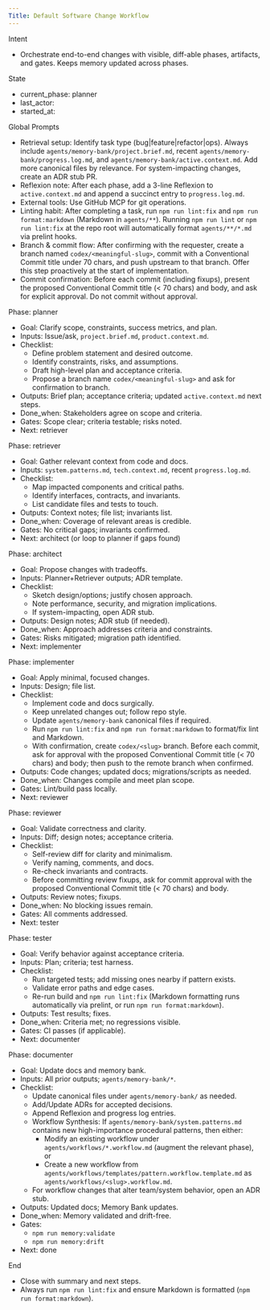 ```yaml
---
Title: Default Software Change Workflow
---
```


Intent

- Orchestrate end-to-end changes with visible, diff-able phases, artifacts, and gates. Keeps memory updated across phases.

State

- current_phase: planner
- last_actor: <set by agent>
- started_at: <YYYY-MM-DD>

Global Prompts

- Retrieval setup: Identify task type (bug|feature|refactor|ops). Always include `agents/memory-bank/project.brief.md`, recent `agents/memory-bank/progress.log.md`, and `agents/memory-bank/active.context.md`. Add more canonical files by relevance. For system-impacting changes, create an ADR stub PR.
- Reflexion note: After each phase, add a 3-line Reflexion to `active.context.md` and append a succinct entry to `progress.log.md`.
- External tools: Use GitHub MCP for git operations.
- Linting habit: After completing a task, run `npm run lint:fix` and `npm run format:markdown` (Markdown in `agents/**`). Running `npm run lint` or `npm run lint:fix` at the repo root will automatically format `agents/**/*.md` via prelint hooks.
- Branch & commit flow: After confirming with the requester, create a branch named `codex/<meaningful-slug>`, commit with a Conventional Commit title under 70 chars, and push upstream to that branch. Offer this step proactively at the start of implementation.
- Commit confirmation: Before each commit (including fixups), present the proposed Conventional Commit title (< 70 chars) and body, and ask for explicit approval. Do not commit without approval.

Phase: planner

- Goal: Clarify scope, constraints, success metrics, and plan.
- Inputs: Issue/ask, `project.brief.md`, `product.context.md`.
- Checklist:
  - Define problem statement and desired outcome.
  - Identify constraints, risks, and assumptions.
  - Draft high-level plan and acceptance criteria.
  - Propose a branch name `codex/<meaningful-slug>` and ask for confirmation to branch.
- Outputs: Brief plan; acceptance criteria; updated `active.context.md` next steps.
- Done_when: Stakeholders agree on scope and criteria.
- Gates: Scope clear; criteria testable; risks noted.
- Next: retriever

Phase: retriever

- Goal: Gather relevant context from code and docs.
- Inputs: `system.patterns.md`, `tech.context.md`, recent `progress.log.md`.
- Checklist:
  - Map impacted components and critical paths.
  - Identify interfaces, contracts, and invariants.
  - List candidate files and tests to touch.
- Outputs: Context notes; file list; invariants list.
- Done_when: Coverage of relevant areas is credible.
- Gates: No critical gaps; invariants confirmed.
- Next: architect (or loop to planner if gaps found)

Phase: architect

- Goal: Propose changes with tradeoffs.
- Inputs: Planner+Retriever outputs; ADR template.
- Checklist:
  - Sketch design/options; justify chosen approach.
  - Note performance, security, and migration implications.
  - If system-impacting, open ADR stub.
- Outputs: Design notes; ADR stub (if needed).
- Done_when: Approach addresses criteria and constraints.
- Gates: Risks mitigated; migration path identified.
- Next: implementer

Phase: implementer

- Goal: Apply minimal, focused changes.
- Inputs: Design; file list.
- Checklist:
  - Implement code and docs surgically.
  - Keep unrelated changes out; follow repo style.
  - Update `agents/memory-bank` canonical files if required.
  - Run `npm run lint:fix` and `npm run format:markdown` to format/fix lint and Markdown.
  - With confirmation, create `codex/<slug>` branch. Before each commit, ask for approval with the proposed Conventional Commit title (< 70 chars) and body; then push to the remote branch when confirmed.
- Outputs: Code changes; updated docs; migrations/scripts as needed.
- Done_when: Changes compile and meet plan scope.
- Gates: Lint/build pass locally.
- Next: reviewer

Phase: reviewer

- Goal: Validate correctness and clarity.
- Inputs: Diff; design notes; acceptance criteria.
- Checklist:
  - Self-review diff for clarity and minimalism.
  - Verify naming, comments, and docs.
  - Re-check invariants and contracts.
  - Before committing review fixups, ask for commit approval with the proposed Conventional Commit title (< 70 chars) and body.
- Outputs: Review notes; fixups.
- Done_when: No blocking issues remain.
- Gates: All comments addressed.
- Next: tester

Phase: tester

- Goal: Verify behavior against acceptance criteria.
- Inputs: Plan; criteria; test harness.
- Checklist:
  - Run targeted tests; add missing ones nearby if pattern exists.
  - Validate error paths and edge cases.
  - Re-run build and `npm run lint:fix` (Markdown formatting runs automatically via prelint, or run `npm run format:markdown`).
- Outputs: Test results; fixes.
- Done_when: Criteria met; no regressions visible.
- Gates: CI passes (if applicable).
- Next: documenter

Phase: documenter

- Goal: Update docs and memory bank.
- Inputs: All prior outputs; `agents/memory-bank/*`.
- Checklist:
  - Update canonical files under `agents/memory-bank/` as needed.
  - Add/Update ADRs for accepted decisions.
  - Append Reflexion and progress log entries.
  - Workflow Synthesis: If `agents/memory-bank/system.patterns.md` contains new high-importance procedural patterns, then either:
    - Modify an existing workflow under `agents/workflows/*.workflow.md` (augment the relevant phase), or
    - Create a new workflow from `agents/workflows/templates/pattern.workflow.template.md` as `agents/workflows/<slug>.workflow.md`.
  - For workflow changes that alter team/system behavior, open an ADR stub.
- Outputs: Updated docs; Memory Bank updates.
- Done_when: Memory validated and drift-free.
- Gates:
  - `npm run memory:validate`
  - `npm run memory:drift`
- Next: done

End

- Close with summary and next steps.
- Always run `npm run lint:fix` and ensure Markdown is formatted (`npm run format:markdown`).

